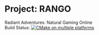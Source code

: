 # Project: RANGO
Radiant Adventures: Natural Gaming Online \
Build Status: [![CMake on multiple platforms](https://github.com/SAreebZaheer/rango/actions/workflows/cmake-multi-platform.yml/badge.svg)](https://github.com/SAreebZaheer/rango/actions/workflows/cmake-multi-platform.yml)


